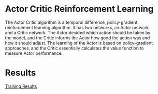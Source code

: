 # Actor Critic Reinforcement Learning
The Actor Critic algorithm is a temporal difference, policy-gradient reinforcement learning algorithm. It has two networks, an Actor network and a Critic network. The Actor decided which action should be taken by the model, and the Critic informs the Actor how good the action was and how it should adjust. The learning of the Actor is based on policy-gradient approaches, and the Critic essentially calculates the value function to measure Actor performance.

# Results
[Training Results]()
